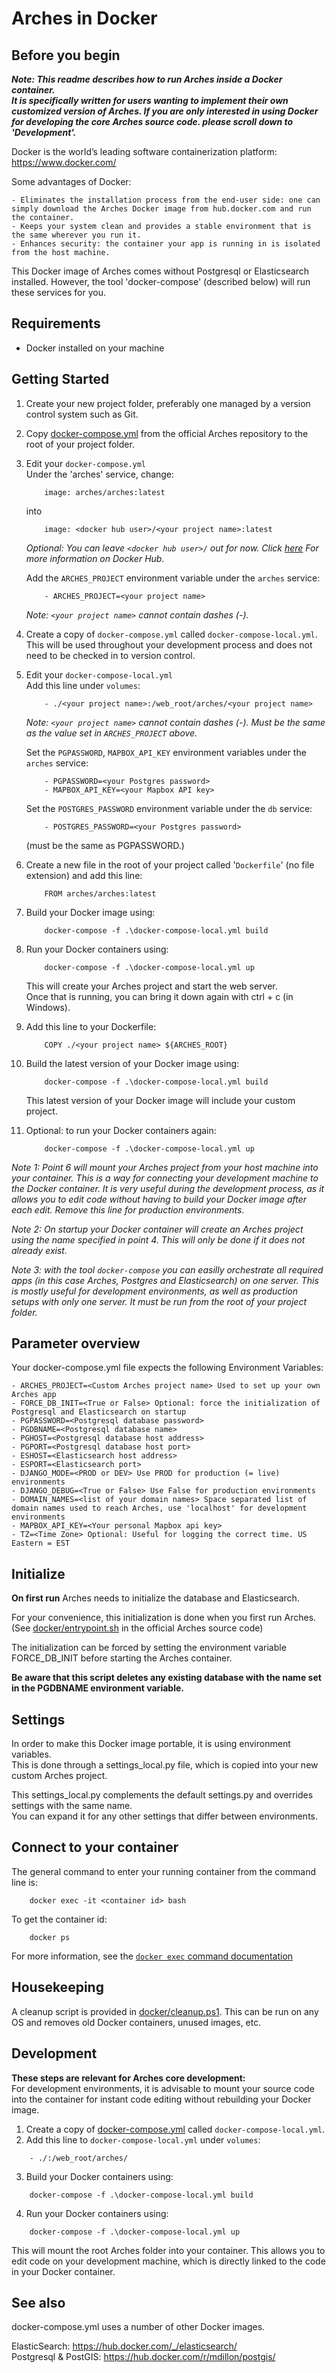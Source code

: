 # Arches in Docker

## Before you begin
***Note: This readme describes how to run Arches inside a Docker container.  
It is specifically written for users wanting to implement their own customized version of Arches.
If you are only interested in using Docker for developing the core Arches source code. please scroll down to 'Development'.***

Docker is the world’s leading software containerization platform: https://www.docker.com/  

Some advantages of Docker:  

    - Eliminates the installation process from the end-user side: one can simply download the Arches Docker image from hub.docker.com and run the container.  
    - Keeps your system clean and provides a stable environment that is the same wherever you run it.  
    - Enhances security: the container your app is running in is isolated from the host machine.  


This Docker image of Arches comes without Postgresql or Elasticsearch installed. 
However, the tool 'docker-compose' (described below) will run these services for you.



## Requirements
- Docker installed on your machine



## Getting Started
1. Create your new project folder, preferably one managed by a version control system such as Git.

2. Copy [docker-compose.yml](../docker-compose.yml) from the official Arches repository to the root of your project folder.

3. Edit your `docker-compose.yml`  
	Under the 'arches' service, change: 
	```
		image: arches/arches:latest
	```
	into 
	```
		image: <docker hub user>/<your project name>:latest
	```
	*Optional: You can leave `<docker hub user>/` out for now. Click [here](https://docs.docker.com/docker-hub/repos/) For more information on Docker Hub.*  

	Add the `ARCHES_PROJECT` environment variable under the `arches` service:
	```
	    - ARCHES_PROJECT=<your project name>
	```

	*Note: `<your project name>` cannot contain dashes (-).*

4. Create a copy of `docker-compose.yml` called `docker-compose-local.yml`.  
This will be used throughout your development process and does not need to be checked in to version control. 

5. Edit your `docker-compose-local.yml`  
	Add this line under `volumes`:
	```
		- ./<your project name>:/web_root/arches/<your project name>
	```
	*Note: `<your project name>` cannot contain dashes (-). Must be the same as the value set in `ARCHES_PROJECT` above.*  
 
	Set the `PGPASSWORD`, `MAPBOX_API_KEY` environment variables under the `arches` service:
	```
		- PGPASSWORD=<your Postgres password>
		- MAPBOX_API_KEY=<your Mapbox API key>
	```

	Set the `POSTGRES_PASSWORD` environment variable under the `db` service:
	```
	    - POSTGRES_PASSWORD=<your Postgres password>
	```
	(must be the same as PGPASSWORD.)

6. Create a new file in the root of your project called '`Dockerfile`' (no file extension) and add this line:
	```
		FROM arches/arches:latest
	```

7. Build your Docker image using:
	```
		docker-compose -f .\docker-compose-local.yml build
	```

8. Run your Docker containers using:
	```
		docker-compose -f .\docker-compose-local.yml up
	```
	This will create your Arches project and start the web server.  
	Once that is running, you can bring it down again with ctrl + c (in Windows).  

9. Add this line to your Dockerfile:
	```
		COPY ./<your project name> ${ARCHES_ROOT}  
	```  
10. Build the latest version of your Docker image using:
	```
		docker-compose -f .\docker-compose-local.yml build
	```
	This latest version of your Docker image will include your custom project.

11. Optional: to run your Docker containers again:
	```
		docker-compose -f .\docker-compose-local.yml up
	```
  
    
*Note 1: Point 6 will mount your Arches project from your host machine into your container. This is a way for connecting your development machine to the Docker container. It is very useful during the development process, as it allows you to edit code without having to build your Docker image after each edit. Remove this line for production environments.*

*Note 2: On startup your Docker container will create an Arches project using the name specified in point 4. This will only be done if it does not already exist.*  

*Note 3: with the tool `docker-compose` you can easilly orchestrate all required apps (in this case Arches, Postgres and Elasticsearch) on one server. This is mostly useful for development environments, as well as production setups with only one server. It must be run from the root of your project folder.*



## Parameter overview
Your docker-compose.yml file expects the following Environment Variables:

	- ARCHES_PROJECT=<Custom Arches project name> Used to set up your own Arches app 
	- FORCE_DB_INIT=<True or False> Optional: force the initialization of Postgresql and Elasticsearch on startup
	- PGPASSWORD=<Postgresql database password>
	- PGDBNAME=<Postgresql database name>
	- PGHOST=<Postgresql database host address>
	- PGPORT=<Postgresql database host port>
	- ESHOST=<Elasticsearch host address>
	- ESPORT=<Elasticsearch port>
	- DJANGO_MODE=<PROD or DEV> Use PROD for production (= live) environments
	- DJANGO_DEBUG=<True or False> Use False for production environments
	- DOMAIN_NAMES=<list of your domain names> Space separated list of domain names used to reach Arches, use 'localhost' for development environments
	- MAPBOX_API_KEY=<Your personal Mapbox api key>
	- TZ=<Time Zone> Optional: Useful for logging the correct time. US Eastern = EST


## Initialize
**On first run** Arches needs to initialize the database and Elasticsearch. 

For your convenience, this initialization is done when you first run Arches.
(See [docker/entrypoint.sh](/docker/entrypoint.sh) in the official Arches source code)

The initialization can be forced by setting the environment variable FORCE_DB_INIT before starting the Arches container.

**Be aware that this script deletes any existing database with the name set in the PGDBNAME environment variable.** 



## Settings
In order to make this Docker image portable, it is using environment variables.  
This is done through a settings_local.py file, which is copied into your new custom Arches project.  

This settings_local.py complements the default settings.py and overrides settings with the same name.  
You can expand it for any other settings that differ between environments.



## Connect to your container
The general command to enter your running container from the command line is: 
```
	docker exec -it <container id> bash
```
To get the container id:
```
	docker ps
```

For more information, see the [```docker exec``` command documentation](https://docs.docker.com/engine/reference/commandline/exec/)



## Housekeeping
A cleanup script is provided in [docker/cleanup.ps1](docker/cleanup.ps1).
This can be run on any OS and removes old Docker containers, unused images, etc.



## Development
**These steps are relevant for Arches core development:**  
For development environments, it is advisable to mount your source code into the container for instant code editing without rebuilding your Docker image.  

1. Create a copy of [docker-compose.yml](../docker-compose.yml) called `docker-compose-local.yml`.  
2. Add this line to `docker-compose-local.yml` under `volumes`:
```
	- ./:/web_root/arches/
```
3. Build your Docker containers using:
```
	docker-compose -f .\docker-compose-local.yml build
```
4. Run your Docker containers using:
```
	docker-compose -f .\docker-compose-local.yml up
```

This will mount the root Arches folder into your container. This allows you to edit code on your development machine, which is directly linked to the code in your Docker container.  
  


## See also
docker-compose.yml uses a number of other Docker images.

ElasticSearch: https://hub.docker.com/_/elasticsearch/  
Postgresql & PostGIS: https://hub.docker.com/r/mdillon/postgis/
